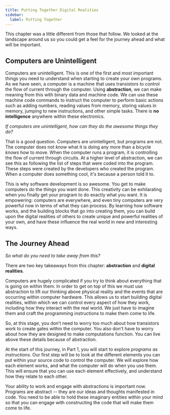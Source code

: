 ```yaml
---
title: Putting Together Digital Realities
sidebar:
  label: Putting Together
---
```


This chapter was a little different from those that follow. We looked at the landscape around us so you could get a feel for the journey ahead and what will be important.

## Computers are Unintelligent

Computers are unintelligent. This is one of the first and most important things you need to understand when starting to create your own programs. As we have seen, a computer is a machine that uses transistors to control the flow of current through the computer. Using **abstraction**, we can make meaning from this with binary data and machine code. We can use these machine code commands to instruct the computer to perform basic actions such as adding numbers, reading values from memory, storing values in
memory, jumping to new instructions, and other simple tasks. There is **no intelligence** anywhere within these electronics.

*If computers are unintelligent, how can they do the awesome things they do?*

That is a good question. Computers are unintelligent, but programs are not. The computer does not *know* what it is doing any more than a bicycle *knows* how to move. When the computer runs a program, it is controlling the flow of current through circuits. At a higher level of abstraction, we can see this as following the list of steps that were coded into the program. These steps were created by the developers who created the program. When a computer does something cool, it's because a person told it to.

This is why software development is so awesome. You get to make computers do the things you want done. This creativity can be exhilarating when you finally get your program to do exactly what you want. It is empowering: computers are everywhere, and even tiny computers are very powerful now in terms of what they can process. By learning how software works, and the building blocks that go into creating them, you can build upon the digital realities of others to create unique and powerful realities of your own, and have these influence the real world in new and interesting ways.

## The Journey Ahead

*So what do you need to take away from this?*

There are two key takeaways from this chapter: **abstraction** and **digital realities**.

Computers are hugely complicated if you try to think about everything that is going on within them. In order to get on top of this we must use abstraction to lift our thinking above physical reality and the events that are occurring within computer hardware. This allows us to start building digital realities, within which we can control every aspect of how they work, including how they interact with the real world. We just have to imagine them and craft the programming instructions to make them come to life.

So, at this stage, you don’t need to worry too much about how transistors work to create gates within the computer. You also don't have to worry about how they are designed to make computations function. You can live above these details because of abstraction.

At the start of this journey, in Part 1, you will start to explore *programs as instructions*. Our first step will be to look at the different elements you can put within your source code to control the computer. We will explore how each element works, and what the computer will do when you use them. This will ensure that you can use each element effectively, and understand how they relate to each other.

Your ability to work and engage with abstractions is important now. Programs are abstract -- they are our ideas and thoughts manifested in code. You need to be able to hold these imaginary entities within your mind so that you can engage with constructing the code that will make them come to life.
